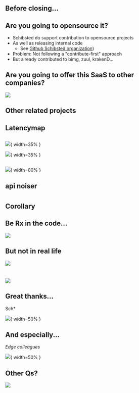 # 

## Before closing...

## Are you going to opensource it?

* Schibsted do support contribution to opensource projects
* As well as releasing internal code
    * See [Github Schibsted organization](https://github.com/schibsted))
* Problem: Not following a "contribute-first" approach
* But already contributed to bimg, zuul, krakenD...
 
## Are you going to offer this SaaS to other companies?

![](no.gif)

## Other related projects

## Latencymap
   
##
![](tcpgoonwhite.jpg){ width=35% }

![](coollogo.png){ width=35% }

##
![](TCP+backlog+queues.jpg){ width=80% }


## api noiser

#

## Corollary

## Be Rx in the code...

![](rxCode.gif)

## But not in real life

![](ninjasJapan.jpg)

#

## 
![](golumending.gif)

## Great thanks...
Sch*

![](schCollab.png){ width=50% }

## And especially...
*Edge colleagues*

![](edgeColleagues.jpg){ width=50% }

## Other Qs?

![](askUs.gif)

